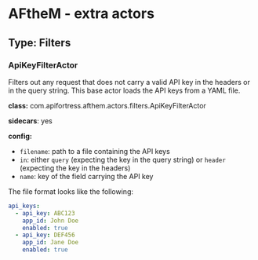 # AFtheM - extra actors

## Type: Filters

### ApiKeyFilterActor

Filters out any request that does not carry a valid API key in the headers or in the query string.
This base actor loads the API keys from a YAML file.

**class:** com.apifortress.afthem.actors.filters.ApiKeyFilterActor

**sidecars**: yes

**config:**

* `filename`: path to a file containing the API keys
* `in`: either `query` (expecting the key in the query string) or `header` (expecting the key in the headers)
* `name`: key of the field carrying the API key

The file format looks like the following:

```yaml
api_keys:
  - api_key: ABC123
    app_id: John Doe
    enabled: true
  - api_key: DEF456
    app_id: Jane Doe
    enabled: true
```